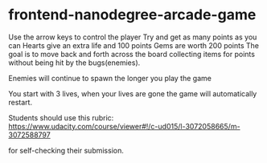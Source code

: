 frontend-nanodegree-arcade-game
===============================

Use the arrow keys to control the player
Try and get as many points as you can
  Hearts give an extra life and 100 points
  Gems are worth 200 points
The goal is to move back and forth across the board collecting items for points without being hit by the bugs(enemies).

Enemies will continue to spawn the longer you play the game

You start with 3 lives, when your lives are gone the game will automatically restart.

Students should use this rubric: https://www.udacity.com/course/viewer#!/c-ud015/l-3072058665/m-3072588797

for self-checking their submission.
